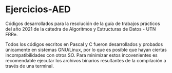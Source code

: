 # Ejercicios-AED
Códigos desarrollados para la resolución de la guía de trabajos prácticos del año 2021 de la cátedra de Algoritmos y Estructuras de Datos - UTN FRRe.

Todos los códigos escritos en Pascal y C fueron desarrollados y probados únicamente en sistemas GNU/Linux, por lo que es posible que hayan ciertas incompatibilidades con otros SO. Para minimizar estos incovenientes es recomendable ejecutar los archivos binarios resultantes de la compilación a través de una terminal. 
